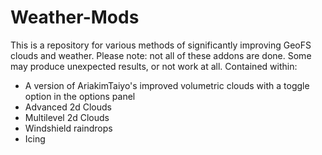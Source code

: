 # Weather-Mods

This is a repository for various methods of significantly improving GeoFS clouds and weather. 
Please note: not all of these addons are done. Some may produce unexpected results, or not work at all.
Contained within:
- A version of AriakimTaiyo's improved volumetric clouds with a toggle option in the options panel
- Advanced 2d Clouds
- Multilevel 2d Clouds
- Windshield raindrops
- Icing
